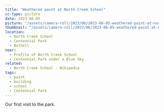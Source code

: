 ```yaml
---
title: "Weathered paint at North Creek School"
cc-type: picture
date: 2023-06-05
picture: "/assets/camera-roll/2023/06/2023-06-05-weathered-paint-at-north-creek-school/20230605_003107101_iOS.jpg"
thumbnail: "/assets/camera-roll/2023/06/2023-06-05-weathered-paint-at-north-creek-school/20230605_003107101_iOS-thumbnail.jpg"
location:
  - North Creek School
  - Centennial Park
  - Bothell
near:
  - Profile of North Creek School
  - Centennial Park under a Blue Sky
related:
  - North Creek School - Wikipedia
tags:
  - paint
  - building
  - school
  - Centennial Park
---
```

Our first visit to the park. 